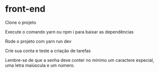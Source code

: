 # front-end

Clone o projeto

Execute o comando yarn ou npm i para baixar as dependências

Rode o projeto com yarn run dev

Crie sua conta e teste a criação de tarefas

Lembre-se de que a senha deve conter no mínimo um caractere especial, uma letra maiúscula e um número.
